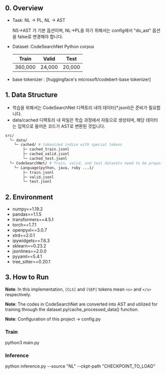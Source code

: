 ## 0. Overview

- Task: NL -> PL, NL -> AST

    NS->AST 가 기본 옵션이며, NL->PL을 하기 위해서는 config에서 "do_ast" 옵션을 false로 변경해야 합니다.
  
- Dataset: CodeSearchNet Python corpus

    |  Train  | Valid  |  Test  |
    | :-----: | :----: | :----: |
    | 360,000 | 24,000 | 20,000 |

- base tokenizer : [huggingface's microsoft/codebert-base tokenizer]

## 1. Data Structure
- 학습을 위해서는 CodeSearchNet 디렉토리 내의 데이터(*.jsonl)은 준비가 필요합니다.
- data/cached 디렉토리 내 파일은 학습 과정에서 자동으로 생성되며, 해당 데이터는 입력으로 들어온 코드가 AST로 변환된 것입니다.
```sh
src/
  └─ data/
    └─ cached/ # tokenized indice with special tokens
        ├─ cached_train.jsonl
        ├─ cached_valid.jsonl
        └─ cached_test.jsonl
  └─ CodeSearchNet/ # Train, valid, and test datasets need to be prepared for each of the six languages in CodeSearchNet.
    └─ Language(python, java, ruby ...)/
        ├─ train.jsonl
        ├─ valid.jsonl
        └─ test.jsonl
```

## 2. Environment

- numpy==1.19.2
- pandas==1.1.5
- transformers==4.5.1
- torch==1.7.1
- openpyxl==3.0.7
- xlrd==2.0.1
- ipywidgets==7.6.3
- sklearn==0.23.2
- jsonlines==2.0.0
- pyyaml==5.4.1
- tree_sitter==0.20.1

## 3. How to Run

**Note**: In this implementation, ```[CLS]``` and ```[SEP]``` tokens mean ```<s>``` and ```</s>``` respectively.

**Note**: The codes in CodeSearchNet are converted into AST and utilized for training through the dataset.py/cache_processed_data() function.

**Note**: Configuration of this project -> config.py

### Train

python3 main.py 

### Inference

python inference.py --source "NL" --ckpt-path "CHECKPOINT_TO_LOAD"

